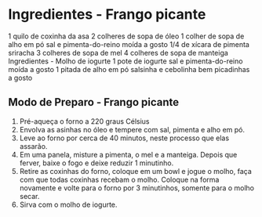 # Ingredientes - Frango picante

1 quilo de coxinha da asa
2 colheres de sopa de óleo
1 colher de sopa de alho em pó
sal e pimenta-do-reino moída a gosto
1/4 de xícara de pimenta sriracha
3 colheres de sopa de mel
4 colheres de sopa de manteiga
Ingredientes - Molho de iogurte
1 pote de iogurte
sal e pimenta-do-reino moída a gosto
1 pitada de alho em pó
salsinha e cebolinha bem picadinhas a gosto

## Modo de Preparo - Frango picante

1. Pré-aqueça o forno a 220 graus Célsius
2. Envolva as asinhas no óleo e tempere com sal, pimenta e alho em pó.
3. Leve ao forno por cerca de 40 minutos, neste processo que elas assarão.
4. Em uma panela, misture a pimenta, o mel e a manteiga. Depois que ferver, baixe o fogo e deixe reduzir 1 minutinho.
5. Retire as coxinhas do forno, coloque em um bowl e jogue o molho, faça com que todas coxinhas recebam o molho. Coloque na forma novamente e volte para o forno por 3 minutinhos, somente para o molho secar.
6. Sirva com o molho de iogurte.
